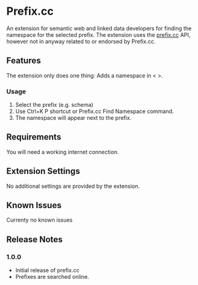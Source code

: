# Prefix.cc

An extension for semantic web and linked data developers for finding the namespace for the selected prefix. The extension uses the [prefix.cc](http://prefix.cc) API, however not in anyway related to or endorsed by Prefix.cc. 

## Features

The extension only does one thing: Adds a namespace in < >.

### Usage
1. Select the prefix (e.g. schema)
2. Use Ctrl+K P shortcut or Prefix.cc Find Namespace command.
3. The namespace will appear next to the prefix.

## Requirements

You will need a working internet connection.

## Extension Settings

No additional settings are provided by the extension.

## Known Issues

Currenty no known issues

## Release Notes


### 1.0.0

* Initial release of prefix.cc
* Prefixes are searched online.


